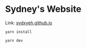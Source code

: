 # Sydney's Website

Link: [sydxyeh.github.io](sydxyeh.github.io)

```
yarn install
```

```
yarn dev
```

